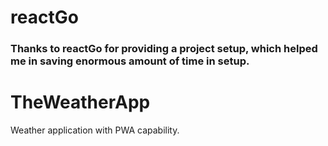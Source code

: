 # reactGo
### Thanks to reactGo for providing a project setup, which helped me in saving enormous amount of time in setup.

# TheWeatherApp
Weather application with PWA capability.
